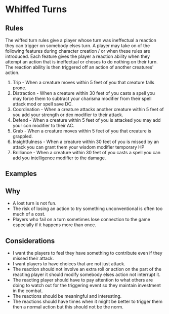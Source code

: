 # Whiffed Turns

## Rules

The wiffed turn rules give a player whose turn was ineffectual a reaction they can trigger on somebody elses turn. A player may take on of the following features during character creation / or when these rules are introduced. Each feature gives the player a reaction ability when they attempt an action that is ineffectual or choses to do nothing on their turn. The reaction ability is then triggered off an action of another creatures' action.

1. Trip - When a creature moves within 5 feet of you that creature falls prone.
1. Distraction - When a creature within 30 feet of you casts a spell you may force them to subtract your charisma modifier from their spell attack mod or spell save DC.
1. Coordination - When a creature attacks another creature within 5 feet of you add your strength or dex modifier to their attack.
1. Defend - When a creature within 5 feet of you is attacked you may add your con modifier to their AC.
1. Grab - When a creature moves within 5 feet of you that creature is grappled.
1. Insightfulness - When a creature within 30 feet of you is missed by an attack you can grant them your wisdom modifier temporary HP
1. Brilliance - When a creature within 30 feet of you casts a spell you can add you intelligence modifier to the damage. 

## Examples



## Why

- A lost turn is not fun.
- The risk of losing an action to try something unconventional is often too much of a cost.
- Players who fail on a turn sometimes lose connection to the game especially if it happens more than once. 

## Considerations

- I want the players to feel they have something to contribute even if they missed their attack.
- I want players to have choices that are not just attack.
- The reaction should not involve an extra roll or action on the part of the reacting player it should modify somebody elses action not interrupt it.
- The reacting player should have to pay attention to what others are doing to watch out for the triggering event so they maintain investment in the combat.
- The reactions should be meaningful and interesting.
- The reactions should have times when it might be better to trigger them then a normal action but this should not be the norm.
